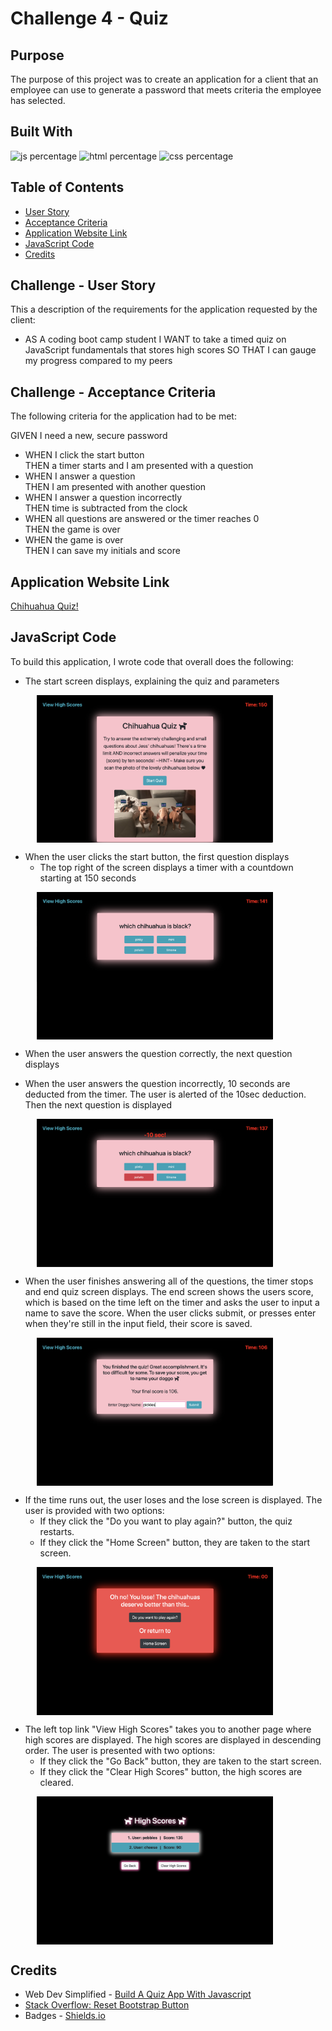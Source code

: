 # Challenge 4 - Quiz

## Purpose

The purpose of this project was to create an application for a client that an employee can use to generate a password that meets criteria the employee has selected. 

## Built With

![js percentage](https://img.shields.io/badge/javascript-62.5%-green)
![html percentage](https://img.shields.io/badge/html-28.2%25-9cf)
![css percentage](https://img.shields.io/badge/css-9.3%25-ff69b4)

## Table of Contents

- [User Story](#challenge---user-story)
- [Acceptance Criteria](#challenge---acceptance-criteria)
- [Application Website Link](#application-website-link)
- [JavaScript Code](#javascript-code)
- [Credits](#credits)


## Challenge - User Story

This a description of the requirements for the application requested by the client:

- AS A coding boot camp student I WANT to take a timed quiz on JavaScript fundamentals that stores high scores SO THAT I can gauge my progress compared to my peers

## Challenge - Acceptance Criteria

The following criteria for the application had to be met:

GIVEN I need a new, secure password
- WHEN I click the start button <br />
  THEN a timer starts and I am presented with a question
- WHEN I answer a question <br />
  THEN I am presented with another question
- WHEN I answer a question incorrectly <br />
  THEN time is subtracted from the clock
- WHEN all questions are answered or the timer reaches 0 <br />
  THEN the game is over
- WHEN the game is over <br />
  THEN I can save my initials and score

## Application Website Link

[Chihuahua Quiz!](https://jessoliva.github.io/chihuahua-quiz/)

## JavaScript Code

To build this application, I wrote code that overall does the following:
- The start screen displays, explaining the quiz and parameters

<p align="left" width="100%">
&emsp;&emsp;&emsp;<img src="assets/images/1start.jpeg" alt="start screen" width="75%" align="top"> 
</p>

- When the user clicks the start button, the first question displays
    - The top right of the screen displays a timer with a countdown starting at 150 seconds

<p align="left" width="100%">
&emsp;&emsp;&emsp;<img src="assets/images/2ques.jpeg" alt="question screen with wrong answer" width="75%" align="top"> 
</p>

- When the user answers the question correctly, the next question displays

- When the user answers the question incorrectly, 10 seconds are deducted from the timer. The user is alerted of the 10sec deduction. Then the next question is displayed

<p align="left" width="100%">
&emsp;&emsp;&emsp;<img src="assets/images/3ques.jpeg" alt="question screen" width="75%" align="top"> 
</p>

- When the user finishes answering all of the questions, the timer stops and end quiz screen displays. The end screen shows the users score, which is based on the time left on the timer and asks the user to input a name to save the score. When the user clicks submit, or presses enter when they're still in the input field, their score is saved.

<p align="left" width="100%">
&emsp;&emsp;&emsp;<img src="assets/images/4score.jpeg" alt="enter score screen" width="75%" align="top"> 
</p>

- If the time runs out, the user loses and the lose screen is displayed. The user is provided with two options: 
    - If they click the "Do you want to play again?" button, the quiz restarts.
    - If they click the "Home Screen" button, they are taken to the start screen.

<p align="left" width="100%">
&emsp;&emsp;&emsp;<img src="assets/images/5lose.jpeg" alt="lose screen" width="75%" align="top"> 
</p>

- The left top link "View High Scores" takes you to another page where high scores are displayed. The high scores are displayed in descending order. The user is presented with two options:
    - If they click the "Go Back" button, they are taken to the start screen.
    - If they click the "Clear High Scores" button, the high scores are cleared.
<p align="left" width="100%">
&emsp;&emsp;&emsp;<img src="assets/images/6scores.jpeg" alt="enter score screen" width="75%" align="top"> 
</p>

## Credits
- Web Dev Simplified - [Build A Quiz App With Javascript](https://www.youtube.com/watch?v=riDzcEQbX6k)
- [Stack Overflow: Reset Bootstrap Button](https://stackoverflow.com/questions/63359425/reset-bootstrap-button-to-the-normal-styles-after-clicking)
- Badges - [Shields.io](https://shields.io/)